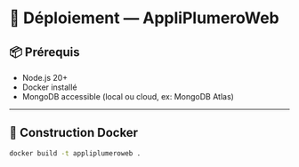 # 🚀 Déploiement — AppliPlumeroWeb

## 📦 Prérequis

- Node.js 20+
- Docker installé
- MongoDB accessible (local ou cloud, ex: MongoDB Atlas)

---

## 🧱 Construction Docker

```bash
docker build -t appliplumeroweb .
```
